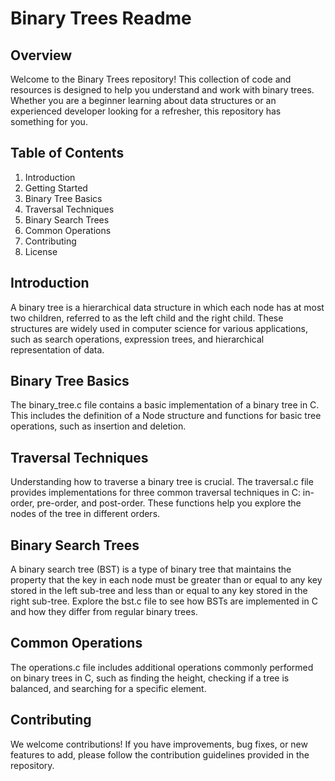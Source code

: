 # Binary Trees Readme
## Overview
Welcome to the Binary Trees repository! This collection of code and resources is designed to help you understand and work with binary trees. Whether you are a beginner learning about data structures or an experienced developer looking for a refresher, this repository has something for you.

## Table of Contents
1. Introduction
2. Getting Started
3. Binary Tree Basics
4. Traversal Techniques
5. Binary Search Trees
6. Common Operations
7. Contributing
8. License

## Introduction
A binary tree is a hierarchical data structure in which each node has at most two children, referred to as the left child and the right child. These structures are widely used in computer science for various applications, such as search operations, expression trees, and hierarchical representation of data.

## Binary Tree Basics
The binary_tree.c file contains a basic implementation of a binary tree in C. This includes the definition of a Node structure and functions for basic tree operations, such as insertion and deletion.

## Traversal Techniques
Understanding how to traverse a binary tree is crucial. The traversal.c file provides implementations for three common traversal techniques in C: in-order, pre-order, and post-order. These functions help you explore the nodes of the tree in different orders.

## Binary Search Trees
A binary search tree (BST) is a type of binary tree that maintains the property that the key in each node must be greater than or equal to any key stored in the left sub-tree and less than or equal to any key stored in the right sub-tree. Explore the bst.c file to see how BSTs are implemented in C and how they differ from regular binary trees.

## Common Operations
The operations.c file includes additional operations commonly performed on binary trees in C, such as finding the height, checking if a tree is balanced, and searching for a specific element.

## Contributing
We welcome contributions! If you have improvements, bug fixes, or new features to add, please follow the contribution guidelines provided in the repository.
